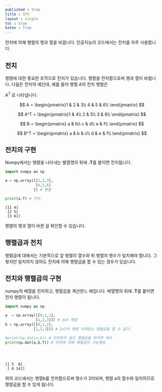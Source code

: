 ```yaml
---
published : true 
title : 전치  
layout : single 
toc : true 
katex : True 
---
```

전치에 의해 행렬의 행과 열을 바꿉니다. 인공지능의 코드에서는 전치를 자주 사용합니다.

## 전치

행렬에 대한 중요한 조작으로 전치가 있습니다. 행렬을 전치함으로써 행과 열이 바뀝니다. 다음은 전치의 예인데, 예를 들어 행렬 A의 전치 행렬은 

$A^T$ 로 나타냅니다.

$$
A = \begin{pmatrix}1 & 2 & 3\\
4 & 5 & 6\\ 
\end{pmatrix}
$$

$$
A^T = \begin{pmatrix}1 & 4\\
2 & 5\\
3 & 6\\
\end{pmatrix}
$$


$$
B = \begin{pmatrix}
a & b\\
c & d\\
e & f\\
\end{pmatrix}
$$

$$
B^T = \begin{pmatrix}
a & b & c\\
d & e & f\\ 
\end{pmatrix}
$$

## 전치의 구현

Numpy에서는 행렬을 나타내는 밸열명의 뒤에 **.T**를 붙이면 전치됩니다.



```python
import numpy as np

a = np.array([[1,2,3],
              [4,5,6]
             ]) # 행렬

print(a.T) # 전치
```

    [[1 4]
     [2 5]
     [3 6]]


행렬의 행과 열이 바뀐 걸 확인할 수 있습니다.

## 행렬곱과 전치

행렬곱에 대해서는 기본적으로 앞 행렬의 열수와 뒤 행렬의 행수가 일치해야 합니다. 
그렇지만 일치하지 않아도 전치에 의해 행렬곱을 할 수 있는 경우가 있습니다.


## 전치와 행렬곱의 구현

numpy의 배열을 전치하고, 행렬곱을 계산한느 예입니다. 배열명의 뒤에 **.T**를 붙이면 전치 행렬이 됩니다.



```python
import numpy as np

a  = np.array([[0,1,2],
              [1,2,3]]) # 2x3 행렬
b = np.array([[0,1,2],
             [1,2,3]]) # 2x3의 행렬 이대로는 행렬곱을 할 수 없다.

#print(np.dot(a,b)) # 전치하지 않고 행렬곱을 취하면 에러
print(np.dot(a,b.T)) # 전치에 의해 행렬곱이 가능해짐


    
```

    [[ 5  8]
     [ 8 14]]


위의 코드에서는 행렬b를 전치함으로써 행수가 3이되며, 행렬 a의 열수와 일치하므로 행렬곱을 할 수 있게 됩니다.
